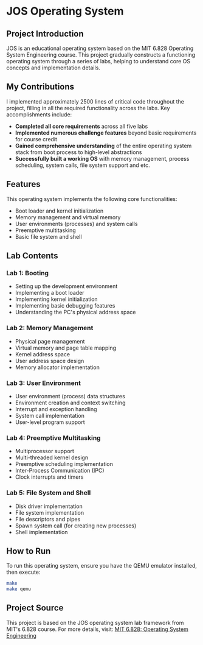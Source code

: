# JOS Operating System

## Project Introduction

JOS is an educational operating system based on the MIT 6.828 Operating System Engineering course. This project gradually constructs a functioning operating system through a series of labs, helping to understand core OS concepts and implementation details.

## My Contributions

I implemented approximately 2500 lines of critical code throughout the project, filling in all the required functionality across the labs. Key accomplishments include:

- **Completed all core requirements** across all five labs
- **Implemented numerous challenge features** beyond basic requirements for course credit
- **Gained comprehensive understanding** of the entire operating system stack from boot process to high-level abstractions
- **Successfully built a working OS** with memory management, process scheduling, system calls, file system support and etc.

## Features

This operating system implements the following core functionalities:

- Boot loader and kernel initialization
- Memory management and virtual memory
- User environments (processes) and system calls
- Preemptive multitasking
- Basic file system and shell

## Lab Contents

### Lab 1: Booting

- Setting up the development environment
- Implementing a boot loader
- Implementing kernel initialization
- Implementing basic debugging features
- Understanding the PC's physical address space

### Lab 2: Memory Management

- Physical page management
- Virtual memory and page table mapping
- Kernel address space
- User address space design
- Memory allocator implementation

### Lab 3: User Environment

- User environment (process) data structures
- Environment creation and context switching
- Interrupt and exception handling
- System call implementation
- User-level program support

### Lab 4: Preemptive Multitasking

- Multiprocessor support
- Multi-threaded kernel design
- Preemptive scheduling implementation
- Inter-Process Communication (IPC)
- Clock interrupts and timers

### Lab 5: File System and Shell

- Disk driver implementation
- File system implementation
- File descriptors and pipes
- Spawn system call (for creating new processes)
- Shell implementation

## How to Run

To run this operating system, ensure you have the QEMU emulator installed, then execute:

```bash
make
make qemu
```

## Project Source

This project is based on the JOS operating system lab framework from MIT's 6.828 course. For more details, visit:
[MIT 6.828: Operating System Engineering](https://pdos.csail.mit.edu/6.828/2018/overview.html)
